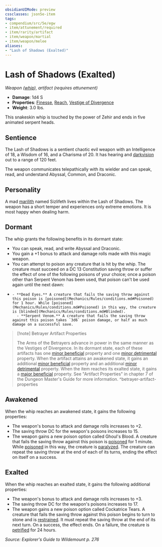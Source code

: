 ```yaml
---
obsidianUIMode: preview
cssclasses: json5e-item
tags:
- compendium/src/5e/egw
- item/attunement/required
- item/rarity/artifact
- item/weapon/martial
- item/weapon/melee
aliases: 
- "Lash of Shadows (Exalted)"
---
```

# Lash of Shadows (Exalted)
*Weapon ([whip](Mechanics/items/whip.md)), artifact (requires attunement)*  

- **Damage**: 1d4 S
- **Properties**: [Finesse](Mechanics/Rules/item-properties.md#Finesse), [Reach](Mechanics/Rules/item-properties.md#Reach), [Vestige of Divergence](Mechanics/Rules/item-properties.md#Vestige%20of%20Divergence)
- **Weight**: 3.0 lbs.

This snakeskin whip is touched by the power of Zehir and ends in five animated serpent heads.

## Sentience

The Lash of Shadows is a sentient chaotic evil weapon with an Intelligence of 18, a Wisdom of 16, and a Charisma of 20. It has hearing and [darkvision](Mechanics/Rules/senses.md#Darkvision) out to a range of 120 feet.

The weapon communicates telepathically with its wielder and can speak, read, and understand Abyssal, Common, and Draconic.

## Personality

A mad [marilith](Mechanics/bestiary/fiend/marilith.md) named Sizlifeth lives within the Lash of Shadows. The weapon has a short temper and experiences only extreme emotions. It is most happy when dealing harm.

## Dormant

The whip grants the following benefits in its dormant state:

- You can speak, read, and write Abyssal and Draconic.  
- You gain a +1 bonus to attack and damage rolls made with this magic weapon.  
- You can attempt to poison any creature that is hit by the whip. The creature must succeed on a DC 13 Constitution saving throw or suffer the effect of one of the following poisons of your choice; once a poison other than Serpent Venom has been used, that poison can't be used again until the next dawn:  
-     - **Dead Eyes.** A creature that fails the saving throw against this poison is [poisoned](Mechanics/Rules/conditions.md#Poisoned) for 1 hour. While [poisoned](Mechanics/Rules/conditions.md#Poisoned) in this way, the creature is [blinded](Mechanics/Rules/conditions.md#Blinded).    
        - **Serpent Venom.** A creature that fails the saving throw against this poison takes `3d6` poison damage, or half as much damage on a successful save.    

> [!note] Betrayer Artifact Properties
> 
> The Arms of the Betrayers advance in power in the same manner as the Vestiges of Divergence. In its dormant state, each of these artifacts has one [minor beneficial](Mechanics/tables/artifact-properties-minor-beneficial-properties.md) property and one [minor detrimental](Mechanics/tables/artifact-properties-minor-detrimental-properties.md) property. When the artifact attains an awakened state, it gains an additional [minor beneficial](Mechanics/tables/artifact-properties-minor-beneficial-properties.md) property and an additional [minor detrimental](Mechanics/tables/artifact-properties-minor-detrimental-properties.md) property. When the item reaches its exalted state, it gains a [major beneficial](Mechanics/tables/artifact-properties-major-beneficial-properties.md) property. See "Artifact Properties" in chapter 7 of the Dungeon Master's Guide for more information.
^betrayer-artifact-properties

## Awakened

When the whip reaches an awakened state, it gains the following properties:

- The weapon's bonus to attack and damage rolls increases to +2.  
- The saving throw DC for the weapon's poisons increases to 15.  
- The weapon gains a new poison option called Ghoul's Blood. A creature that fails the saving throw against this poison is [poisoned](Mechanics/Rules/conditions.md#Poisoned) for 1 minute. While [poisoned](Mechanics/Rules/conditions.md#Poisoned) in this way, the creature is [paralyzed](Mechanics/Rules/conditions.md#Paralyzed). The creature can repeat the saving throw at the end of each of its turns, ending the effect on itself on a success.  

## Exalted

When the whip reaches an exalted state, it gains the following additional properties:

- The weapon's bonus to attack and damage rolls increases to +3.  
- The saving throw DC for the weapon's poisons increases to 17.  
- The weapon gains a new poison option called Cockatrice Tears. A creature that fails the saving throw against this poison begins to turn to stone and is [restrained](Mechanics/Rules/conditions.md#Restrained). It must repeat the saving throw at the end of its next turn. On a success, the effect ends. On a failure, the creature is [petrified](Mechanics/Rules/conditions.md#Petrified) for 24 hours.  

*Source: Explorer's Guide to Wildemount p. 276*